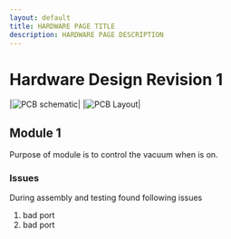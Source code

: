```yaml
---
layout: default
title: HARDWARE PAGE TITLE
description: HARDWARE PAGE DESCRIPTION
---
```


# Hardware Design Revision 1

|![PCB schematic]({{site.baseurl}}/assets/css/sch.png)|
|![PCB Layout]({{site.baseurl}}/assets/css/PCB.png)|

## Module 1
Purpose of module is to control the vacuum when is on. 
### Issues
During assembly and testing found following issues

1. bad port
1. bad port
